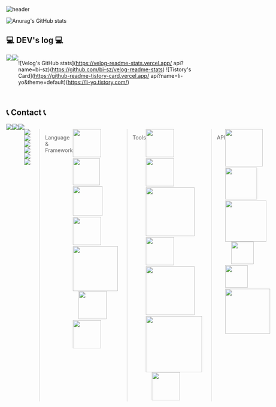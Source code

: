 ![header](https://capsule-render.vercel.app/api?type=rounded&color=timeGradient&text=Welcome%20to%20Songt%20GitHub%20👋&animation=twinkling&fontSize=40&fontAlignY=50&fontAlign=50&height=180)

![Anurag's GitHub stats](https://github-readme-stats.vercel.app/api?username=songt1107&show_icons=true&theme=radical)

## 💻 DEV's log 💻
<div style="display:flex; flex-direction:row;">
    <a href="https://velog.io/@bi-sz">
        <img src="https://img.shields.io/badge/
        Velog-20c997?style=for-the-badge&logo=Vimeo&logoColor=white"> 
    </a>
    <a href="https://li-yo.tistory.com">
        <img src="https://img.shields.io/badge/
        Tistory-000000?style=for-the-badge&logo=Tistory&logoColor=white"> 
    </a>
  
 ![Velog's GitHub stats](https://velog-readme-stats.vercel.app/
 api?name=bi-sz)(https://github.com/bi-sz/velog-readme-stats)
![Tistory's Card](https://github-readme-tistory-card.vercel.app/
api?name=li-yo&theme=default)(https://li-yo.tistory.com/)
</div><br>

## 📞 Contact 📞
<div style="display:flex; flex-direction:row;">
    <a href="mailto:kwonbe99@gmail.com">
        <img src="https://img.shields.io/badge/
        Gmail-EA4335?style=for-the-badge&logo=Gmail&logoColor=white"> 
    </a>
    <a href="https://open.kakao.com/o/sGFzzbsf">
        <img src="https://img.shields.io/badge/
        KakaoTalk-FFCD00?style=for-the-badge&logoColor=black&logo=KakaoTalk"> 
    </a>
    <a href="https://www.instagram.com/kwonbi_">
        <img src="https://img.shields.io/badge/
        Instagram-E4405F?style=for-the-badge&logo=Instagram&logoColor=white"> 
    </a>

<img src="https://img.shields.io/badge/JAVA-007396?style=for-the-badge&logo=java&logoColor=white"><img src="https://img.shields.io/badge/MySQL-4479A1?style=for-the-badge&logo=MySQL&logoColor=white"><img src="https://img.shields.io/badge/Oracle-F80000?style=for-the-badge&logo=Oracle&logoColor=white"><img src="https://img.shields.io/badge/Eclipse-2C2255?style=for-the-badge&logo=Eclipse%20IDE&logoColor=white"><img src="https://img.shields.io/badge/github-181717?style=for-the-badge&logo=github&logoColor=white"><img src="https://img.shields.io/badge/aws-232F3E?style=for-the-badge&logo=aws&logoColor=white">

<br>

>Language & Framework
<p>
  <img width="75px" src="https://github.com/kdhleppa/finalProject/assets/139316047/ddc4b631-cd89-4305-b5f9-a94c759b5cc9">&nbsp;&nbsp;&nbsp;
  <img width="72px" src="https://github.com/kdhleppa/finalProject/assets/139316047/d09762e0-0973-4e6c-ba81-525898aee795">&nbsp;&nbsp;&nbsp;
  <img width="79px" src="https://github.com/kdhleppa/finalProject/assets/139316047/24306b97-7998-4b45-95a8-220449a0dcc1">&nbsp;&nbsp;&nbsp;
  <img width="75px" src="https://github.com/kdhleppa/finalProject/assets/139316047/8ca3f900-50ec-4820-b9b3-80012a70d980">&nbsp;&nbsp;&nbsp;
  <img width="120px" src="https://github.com/kdhleppa/finalProject/assets/139316047/c10f6454-5e2a-44f7-b3dc-172d5edb90a4">&nbsp;&nbsp;&nbsp;
  <img width="75px" src="https://github.com/kdhleppa/finalProject/assets/139316047/7bf50e52-dbb7-4e1d-9cb2-e9d431329a5f">&nbsp;&nbsp;&nbsp;
  <img width="75px" src="https://github.com/kdhleppa/finalProject/assets/139316047/3dfe7530-7c5b-468d-9daa-ac92b3d70622">&nbsp;&nbsp;&nbsp;
</p>

<br>

>Tools
<p>
  <img width="75px" src="https://github.com/kdhleppa/finalProject/assets/139316047/404401a9-11ec-4c3c-8a84-9028e3b95d82">&nbsp;&nbsp;&nbsp;
  <img width="75px" src="https://github.com/kdhleppa/finalProject/assets/139316047/633efc8e-8c90-42bf-9cda-2c4defb33a4c">&nbsp;&nbsp;&nbsp;
  <img width="130px" src="https://github.com/kdhleppa/finalProject/assets/139316047/282b8fc0-024d-40b6-8423-a537c02e44b5">&nbsp;&nbsp;&nbsp;
  <img width="75px" src="https://github.com/kdhleppa/finalProject/assets/139316047/dc2bb3c4-7c32-4962-bbae-45067b5274b4">&nbsp;&nbsp;&nbsp;
  <img width="130px" src="https://github.com/kdhleppa/finalProject/assets/139316047/50ea0208-dfc3-407c-8413-cab62cbaa4ac">&nbsp;&nbsp;&nbsp;
  <img width="150px" margin-bottom="30px" src="https://github.com/kdhleppa/finalProject/assets/139316047/aa55fb3c-7dd8-4e8f-a2b6-9e6232a7e832">&nbsp;&nbsp;&nbsp;
  <img width="75px" src="https://github.com/kdhleppa/finalProject/assets/139316047/d48367f5-2c94-4eb5-8ded-f92f0123df6f">&nbsp;&nbsp;&nbsp;
</p>

<br>

>API
<p>
  <img width="100px" src="https://github.com/kdhleppa/finalProject/assets/139316047/a2cd2ac7-ba56-4adb-a314-e0673735e955">&nbsp;&nbsp;&nbsp;
  <img width="85px" src="https://github.com/kdhleppa/finalProject/assets/139316047/9f3f81bc-0038-4c70-acad-e56b4985c38b">&nbsp;&nbsp;&nbsp;
  <img width="110px" src="https://github.com/kdhleppa/finalProject/assets/139316047/fd22ac85-775b-49b1-bca1-b5f4255c1e87">&nbsp;&nbsp;&nbsp;
  <img width="60px" src="https://github.com/kdhleppa/finalProject/assets/139316047/155b5a0e-af92-403f-843b-005f8e7d1da5">&nbsp;&nbsp;&nbsp;
  <img width="60px" src="https://github.com/kdhleppa/finalProject/assets/139316047/d5b7729a-00df-4551-b673-43f1856a32d9">&nbsp;&nbsp;&nbsp;
  <img width="120px" src="https://github.com/kdhleppa/finalProject/assets/139316047/4e51ef93-2143-4b1b-8c20-d06ddc5b6efd">
</p>



<!--
**songt1107/songt1107** is a ✨ _special_ ✨ repository because its `README.md` (this file) appears on your GitHub profile.

Here are some ideas to get you started:

- 🔭 I’m currently working on ...
- 🌱 I’m currently learning ...
- 👯 I’m looking to collaborate on ...
- 🤔 I’m looking for help with ...
- 💬 Ask me about ...
- 📫 How to reach me: ...
- 😄 Pronouns: ...
- ⚡ Fun fact: ...
-->
